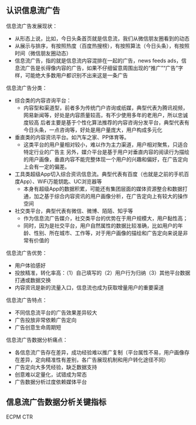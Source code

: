 ## 认识信息流广告

信息流广告发展现状：
- 从形态上说，比如，今日头条首页就是信息流，我们从微信朋友圈看到的动态
- 从展示与排序，有按照热度（百度热搜榜），有按照算法（今日头条），有按照时间（微信朋友圈动态）
- 信息流广告，指的就是信息流内容混排在一起的广告，news feeds ads，信息流广告是长得像内容的广告，如果不仔细留意周围出现的“推广”“广告”字样，可能绝大多数用户都识别不出来这是一条广告

信息流广告分类：
- 综合类的内容咨询平台：
  - 内容型和渠道型，前者多为传统门户咨询或纸媒，典型代表为腾讯视频，网易新闻等，好处是内容质量较高，有不少使用多年的老用户，所以忠诚度较高
  后者主要是基于个性化算法推荐的内容咨询分发平台，典型代表有今日头条，一点咨询等，好处是用户量庞大，用户构成多元化
- 垂直类的内容资讯平台。如汽车之家、PP体育等。
  - 这类平台的用户量相对较小，难以作为主力渠道，用户相对聚焦，只适合特定行业的广告主
  另外，媒介平台是基于用户对垂直内容的阅读行为描绘的用户画像，垂直内容不能完整体现一个用户的兴趣和偏好，在广告定向上会有一定的偏差。
- 工具类超级App切入综合资讯信息流。典型代表有百度（也就是之前的手机百度App）、WiFi万能钥匙、UC浏览器等
  - 本身有超级App的数据积累，可能还有集团层面的媒体资源整合和数据打通，加之基于综合内容资讯的用户画像分析，在广告定向上有较大的操作空间
- 社交类平台，典型代表有微信、微博、陌陌、知乎等
  - 作为信息流广告媒介，社交类平台的优势在于用户规模大，用户黏性高；
  - 同时，因为是社交平台，用户自然属性的数据比较准确，比如用户的年龄、性别、所在城市、工作等，对于用户画像的描绘和广告定向来说是非常有价值的
  
信息流广告优势：
- 用户体验感好
- 投放精准，转化率高：（1）自己填写的（2）用户行为归纳（3）其他平台数据打通或数据交换
- 内容资讯是新的流量入口，信息流也成为获取增量用户的重要渠道

信息流广告特点：
- 不同信息流平台的广告效果差异较大
- 广告投放非常依赖广告定向
- 广告创意生命周期短

信息流广告数据分析痛点：
- 各信息流广告存在差异，成功经验难以推广复制（平台属性不易，用户画像存在差异，定向精准性有差别，各广告展现机制和用户转化途径不同）
- 广告定向大多凭经验，缺乏数据支持
- 创意难以定量化，试错成为常态
- 广告数据分析过度依赖媒体平台

## 信息流广告数据分析关键指标
ECPM
CTR
